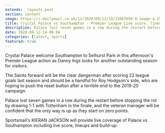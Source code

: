 ```yaml
---
extends: _layouts.post
section: content
image: https://i.dailymail.co.uk/1s/2020/09/12/10/33087650-0-image-a-25_1599902597819.jpg 
title: Crystal Palace vs Southampton - Premier League Live score, lineups and updates 
description: Palace lost seven games in a row during the restart before stopping the rot by drawing 1-1 with Tottenham in the finale, and the veteran manager will be confident that the only way is up. 
date: 2020-09-12-14-00-04 
categories: [latest, sports] 
featured: true 
--- 
```

Crystal Palace welcome Southampton to Selhurst Park in this afternoon's Premier League action as Danny Ings looks for another outstanding season for visitors.

The Saints forward will be the clear dangerman after scoring 22 league goals last season and should be a handful for Roy Hodgson's side, who are hoping to push the reset button after a terrible end to the 2019-20 campaign. 

Palace lost seven games in a row during the restart before stopping the rot by drawing 1-1 with Tottenham in the finale, and the veteran manager will be confident that the only way is up as they start on zero points.   

Sportsmail's KIERAN JACKSON will provide live coverage of Palace vs Southampton including live score, lineups and build-up. 

